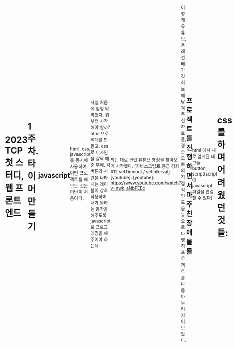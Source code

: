 ```yaml
---
layout: post
title: 웹 프론트 스터디 front-timer (javascript)
subtitle: 1주차
author: Jun
categories: Web
banner:
  video: 
  loop: true
  volume: 0
  start_at: 8.5
  image: https://bit.ly/3xTmdUP
  opacity: 0.618
  background: "#000"
  height: "100vh"
  min_height: "38vh"
  heading_style: "font-size: 4.25em; font-weight: bold; text-decoration: underline"
  subheading_style: "color: gold"
tags: front-end javascript
sidebar: []
---
```


# 2023 TCP 첫 스터디, 웹 프론트 엔드
# 1주차. 타이머 만들기


## javascript

html, css, javascript 를 동시에 사용하여 어떤 프로젝트를 해보는 것은 이번이 처음이다. 

사실 처음에 엄청 막막했다. 뭐부터 시작해야 할까?
html 으로 뼈대를 만들고, css 로 디자인을 살짝 해 준 후에, 각 버튼과 시간을 나타내는 레이블이 상호작용하며 내가 원하는 동작을 해주도록 javascript 로 프로그래밍을 해주어야 하는데. 

되는 대로 관련 유튜브 영상을 찾아보기 시작했다. 
[자바스크립트 중급 강좌 #12 setTimeout / setInterval][youtube]:
[youtube]: https://www.youtube.com/watch?v=nwk_aNbFEEc

이렇게 유튜브, 용래 선배가 깃허브에 남겨주신 자료들, 경준 오빠의 직접적인 도움 등으로 다행히 프로젝트를 나름 마무리 지어 보았다. 


## 프로젝트를 진행하면서 마주친 장애물들

html 에서 새로 알게된 태그들: button, script(script 에 javascript 파일을 연결할 수 있다)


# css 를 하며 어려웠던 것들:



1. 전체 요소들을 body 안에다가 두고, body 의 display 를 flex 로 설정한 후에, 이 body 의 margin-left 와 margin-top을 auto 로 설정하면 모든 요소들이 화면의 정 가운데로 정렬될 것이라고 생각했는데, 그러지 않았다. 오히려 .body 를 지우니 내가 원하는 디자인 대로 요소들이 바로바로 갱신 되었다. 왜 그럴까?

처음의 00:00 text 와 시간 버튼을 누른 후의 시간 텍스트 크기가 달라서 골치가 아팠다. div class="time" 에 더불어 h1 에도 클래스를 "time" 으로 설정하였더니 해결이 되었다.



2. javascript 에서 필요했던 함수들:

javascript 는 다루어 본 적이 없어서 처음에 시작할 때 굉장히 난감했다. 하지만 용래 선배가 깃허브에 남겨주신 자료들과 따로 유튜브, 구글 등을 찾아본 결과

{% highlight javascript %}
const value = document.querySelector('.time');
const btns = document.querySelectorAll(".btn");

btns.forEach();
btn.addEventListener("click", function(e));
{% endhighlight %}

그리고 타이머를 구현할 때 필요한 '시간'과 관련된 함수들인

{% highlight javascript %}
setInterval();
setTimeout();
clearInterval();
{% endhighlight %}

를 사용해야 함을 알게 되었다.

`setInterval` 함수는 특정 시간마다 특정 함수를 반복하고
`setTimeout` 은 특정 시간 후에 특정 함수를 실행하고
`clearInterval` 은 setInterval 함수를 끝낸다.

처음 보는 문법이 낯설게만 느껴졌지만, 다행히 유튜브나 경준 오빠의 도움으로 잘 해결해 나갈 수 있었다.



3. 분과 초로 나누어진 시간에 대해서 따로 따로 변수를 준비하는 것이 아닌, 초에 대한 변수인 second 만으로 문제를 해결했다.
분은 parseInt(second/60) 으로, 초는 parseInt(second%60) 으로 나타낼 수 있다.

setInterval() 함수를 쓰는 것이 어렵게만 느껴져서 처음에 삽질을 참 많이 했었는데, 이 함수 안에 clearInterval 이 담긴 종료 조건을 함께 넣어 주어야만 내가 원하는 결과를 얻을 수 있다는 사실을 깨달았다.

코딩 중간에 [초기화] 기능이 있으면 더 좋을 것 같다는 생각이 들어 초기화 버튼을 따로 만들게 되었다.

가장 마지막에는 [종료!] 라는 경고메세지가 뜰 때 00:00 이 화면에 나타나는 것이 아니라 00:01 이 나타나는 문제가 있었다.
종료 조건 안에 바로 alert('종료!') 를 넣는 것이 아니라, alert('종료!') 를 setTimeout 함수에 넣고, 이를 종료 조건에 넣는 것으로 해결하였다.

html, css, javascript 중에서 css가 다루기 가장 쉬울 것이라고 예상했었는데, 오히려 이중에서 css가 가장 어려웠다.



## 용래 선배의 피드백

이렇게 해서 과제를 제출했는데, 용래 선배님으로부터의 피드백이 왔다. 
정말 처음부터 끝까지 세세하게, 꼼꼼하게 피드백을 달아주셨다. 이렇게까지 열심히 해주실 줄이야, 감동을 받았다. 괜히 실력자가 아니구나.. 싶었다.

나도 실력자가 되면 후배들한테 봉사하는 마음으로, 성심성의껏 내가 아는 개발 지식을 알려줘야지. 

![js](/assets/images/banners/2023-01-11/js1.png)

![js](/assets/images/banners/2023-01-11/js2.png)
![js](/assets/images/banners/2023-01-11/js3.png)


![js](/assets/images/banners/2023-01-11/js4.png)


# querySelector와 querySelectorAll의 차이점

사실 이해를 완전하게 하지는 못했다. 
[querySelector와 querySelectorAll의 차이][블로그]에 따르면, querySelector()는 지정된 선택자와 일치하는 도큐먼트의 첫 번째 element를 반환한다. 일치하는 요소가 없으면 null을 반환한다.

반면, querySelectorAll()은 지정된 셀렉터 그룹에 일치하는 도큐먼트의 element list를 나타낸다. 즉 NodeList를 반환한다. 지정된 셀렉터가 없는 경우에는 비어있는 NodeList로 반환된다.


# let 과 const, 그리고 var 의 차이점

let 과 const, 그리고 var 의 차이점은 무엇일까?
[let과 const, 그리고 var의 차이점][블로그2]에 따르면, 

`var`은 변수를 한 번 더 선언해도 에러가 나오지 않는다.
예를 들어, 
```javascript
var name = 'jun'
console.log(name)

var name = 'joon'
console.log(name)
```
가 가능하다. 

유연한 변수 선언으로 간단한 테스트에는 편리하겠으나, 코드량이 많아 진다면 어디에서 어떻게 사용될지도 모를 뿐더러 값이 바뀔 우려가 있다. 
이를 보완하기 위해 추가된 변수 선언 방식이 `let`과 `const`이다. 
```javascript
let name = 'jun'
console.log(name)

let name = 'joon'
console.log(name)
```
`name`이 이미 선언 되었다는 에러 메세지가 나온다. 변수 재선언이 되지 않는다. 

`let`과 `const`의 차이점은 무엇이겠는가?
`let`은 변수에 재할당이 가능하다. 
```javascript
let name = 'jun'
console.log(name)

name = 'joon'
console.log(name) 
```

하지만, `const`는 변수 재선언, 변수 재할당 모두 불가능하다. 
```javascript
const name = 'jun'
console.log(name)

name = 'joon'
console.log(name) // 에러.
```

`호이스팅`에 관한 내용 또한 위의 블로그를 참고하여 알아보면 좋겠다. 



# 약타입 언어
[약타입 언어][블로그3]와 강타입 언어의 차이는 무엇일까?
강타입과 약타입은 형변환을 기준으로 구분된다.
`강타입 언어`는 다른 형끼리의 변환이 금지되어 있고, 만약 변환을 하고 싶다면 명시적으로 타입을 선언해 주어야 한다(자료형이 맞지 않을 시 에러 발생).
`약타입 언어`는 다른 형끼리의 변환이 가능하며, 심지어 암묵적으로 변환을 해주기도 한다.

구체적인 예시는, 위의 블로그를 참고하길 바란다. 


# 0 == "0" 과 0 === "0" 의 차이
[자바스크립트에서 == 과 === 의 차이][블로그4]가 무엇일까?

`==`과 `===`의 주된 차이점:
숫자를 숫자 리터럴, 즉 0을 "0"과 비교하면, == 는 true 를, === 는 false 를 반환한다. 
`===`는 값뿐만 아니라 두 변수의 유형도 확인하므로 0과 "0"의 유형이 같지 않으므로 false를 반환하는 것이고, `==`는 변수 값을 기반으로 유형을 수정하기 때문에 true를 반환하는 것이다. 


[블로그]: https://velog.io/@edie_ko/200927JS-querySelector와-querySelectorAll의-차이
[블로그2]: https://velog.io/@bathingape/JavaScript-var-let-const-차이점
[블로그3]: https://velog.io/@jee/강타입과-약타입-혹은-정적타입과-동적타입
[블로그4]: https://velog.io/@filoscoder/-와-의-차이-oak1091tes

![js](/assets/images/banners/2023-01-11/js5.png)



## 피드백을 수용한 2차 제출 


# html

{% highlight html %}
<!DOCTYPE html>
<html lang="ko">
  <head>
    <meta charset="UTF-8" />
    <link rel="stylesheet" href="timer.css">
    <title>타이머</title>
  </head>
  <body style="
    display: flex;
    justify-content: space-between;
    align-items: center;
  ">
    <div class="box">
      <div>
          <h1 class="clock-text">00:00</h1>
      </div>
      <div class="button">
          <button id="reset">초기화</button>
          <button id="start">시작</button>
          <button id="end">정지</button>
      </div>
      <p id="literal">시간추가</p>
      <div class="setting">
        <button class="btn one">1분</button>
        <button class="btn three">3분</button>
        <button class="btn five">5분</button>
      </div>
    </div>
    <script src="timer.js"></script>  
  </body>
</html>
{% endhighlight %}

# css
{% highlight css %}
.clock-text {
    /* 05:00 */

    position: absolute;
    width: 145px;
    height: 58px;
    left: 115px;
    top: 150px;

    /* 여기서 초기화 버튼과 떨어지려면 어떻게 해야할까? */
    font-family: 'Inter';
    font-style: normal;
    font-weight: 700;
    font-size: 48px;
    line-height: 58px;
    /* identical to box height */
    text-align: center;

    color: #000000;
}

.button {
    display: flex;
    flex-direction: column;
    justify-content: space-evenly;
}

#reset {  
    border: 0;
    position: absolute;
    border: 0; 

    width: 142px;
    height: 45px;
    left: 118px;
    top: 249px;
    background: gray;
    

    /* 초기화 */
    font-family: 'Inter';
    font-style: normal;
    font-weight: 700;
    font-size: 16px;
    line-height: 19px;
    text-align: center;
    color: #FFFFFF;

} 

 #start {
    border: 0; 
    position: absolute;
    /* Rectangle 2 */

    /* position: absolute; */
    width: 142px;
    height: 45px;
    left: 118px;
    top: 303px;
    background: #4FCC54; 


    /* 시작 */
    font-family: 'Inter';
    font-style: normal;
    font-weight: 700;
    font-size: 16px;
    line-height: 19px;
    text-align: center;
    color: #FFFFFF;
}

#end {
    border: 0; 
    position: absolute;

    width: 142px;
    height: 45px;
    left: 118px;
    top: 357px;

    background: #FF7373;

    /* 정지 */
    font-family: 'Inter';
    font-style: normal;
    font-weight: 700;
    font-size: 16px;
    line-height: 19px;
    text-align: center;
    
    color: #FFFFFF;
}

#literal {
    border: 0; 
    position: absolute;

    width: 56px;
    height: 17px;
    left: 161px;
    top: 424px;

    margin-bottom: 5px;

    font-family: 'Inter';
    font-style: normal;
    font-weight: 500;
    font-size: 14px;
    line-height: 17px;
    /* identical to box height */
    text-align: center;

    color: #000000; 
} 

.setting {   
    display: flex; 
    flex-direction: row;
    justify-content: center;
    align-items: center; 
}

.one {
    border: 0; 
    position: absolute; 
    width: 40px;
    height: 40px;
    left: 118px;
    top: 452px;
    
    background: #71C2FC; 

    margin-top: 5px;
    /* 1분 */
    font-family: 'Inter';
    font-style: normal;
    font-weight: 700;
    font-size: 14px;
    line-height: 17px; 
    /* identical to box height */
    text-align: center;

    color: #FFFFFF;
}

.three {
    border: 0; 
    position: absolute; 
    width: 40px;
    height: 40px;
    left: 169px;
    top: 452px;

    background: #71C2FC; 

    margin-top: 5px;
    /* 3분 */
    font-family: 'Inter';
    font-style: normal;
    font-weight: 700;
    font-size: 14px;
    line-height: 17px; 
    /* identical to box height */
    text-align: center;

    color: #FFFFFF;
}
.five {
    border: 0; 
    position: absolute;
    width: 40px;
    height: 40px;
    left: 220px;
    top: 452px;

    background: #71C2FC;

    margin-top: 5px;
    /* 5분 */
    font-family: 'Inter';
    font-style: normal;
    font-weight: 700;
    font-size: 14px;
    line-height: 17px; 
    /* identical to box height */
    text-align: center;

    color: #FFFFFF;
} 
{% endhighlight %}

# javascript
{% highlight javascript %}
// Set initial count
let second = 0;

// select value and buttons
const value = document.querySelector('.clock-text');
const btns = document.querySelectorAll(".btn");

let timeString;

function viewText() {

    if (second == "0") timeString = "00:00"; 
                                              
    if (second%60 < 10) {
        if (second < 600) {
            timeString = "0" + parseInt(second/60) + ":" + "0" + parseInt(second%60);  
        } else {
            timeString = parseInt(second/60) + ":" + "0" + parseInt(second%60);
        }
    } else {
        if (second < 600) {
            timeString = "0" + parseInt(second/60) + ":" + parseInt(second%60);
        } else {
            timeString = parseInt(second/60) + ":" + parseInt(second%60);  
        }
    }
    value.textContent = timeString;
}

btns.forEach(function(btn) {
    btn.addEventListener("click", function(e) {
        const styles = e.currentTarget.classList;
        console.log(styles);
        if (styles.contains("one")) {
            second += 60;
        } else if (styles.contains("three")) {
            second += 180;
        } else {
            second += 300;
        }

        viewText(); 
        
    })
})

const buttonStart = document.querySelector('#start')


let interId; 


buttonStart.addEventListener('click', function() {
  
    interId = setInterval(function(){
        console.log('second', second);
        second--;
        viewText(); 
        
        if (second <= 0) { 
            viewText();
            clearInterval(interId); 

            setTimeout(function() {
                alert('종료!');
            }, 1000);
        }
    }, 1000);

})


const buttonStop = document.querySelector('#end');

buttonStop.addEventListener('click', function() {
    clearInterval(interId);
    viewText(); 
})

const buttonReset = document.querySelector('#reset');

buttonReset.addEventListener('click', function() {
    clearInterval(interId); 
    second = 0;
    viewText(); 
})

{% endhighlight %}




## 발견한 오류 하나!

시작 버튼을 계속 누르면, 줄어드는 시간의 속도가 점점 빨라진다. 이것을 어떻게 해결하면 좋을까? 

[마우스 중복 클릭을 막는 방법][블로그5]을 참고해 보면, `this.setAttribute("disabled", "disabled");`를 사용하면 된다는 사실을 알 수 있다. 
따라서, javascript 코드에서

```javascript
buttonStart.addEventListener('click', function() {
    
    this.setAttribute("disabled", "disabled"); // 코드 추가 완료.
    interId = setInterval(function(){
        console.log('second', second);
        second--;
        viewText(); 
        
        if (second <= 0) { 
            viewText();
            clearInterval(interId); 

            setTimeout(function() {
                alert('종료!');
            }, 1000);
            
        }
    }, 1000);

})
```

를 수정해주니, 내가 원하는 대로 결과가 나왔다. 

하지만 여기까지만 수정한다면 더이상 타이머에서 '시작' 버튼을 사용할 수 없게 된다. 그러므로, 타이머에서 시간이 줄어드는 과정 중에는 '시작' 버튼을 disable 로 해두었다가, 타이머가 00:00 이 되거나 초기화/정지 버튼을 눌렀을 때는 disable 상태를 풀어 '시작' 버튼을 사용할 수 있게 만들어야 한다. 

[disable 상태를 해제하는 방법][블로그6] 에 따라, `.removeAttribute('disabled');`를 사용하면 된다는 사실을 알 수 있다. 

```javascript
buttonStart.addEventListener('click', function() {
    this.setAttribute("disabled", true);  ** 여기!!! **
  
    interId = setInterval(function(){
        console.log('second', second);
        second--;
        viewText(); 
        
        if (second <= 0) { 
            viewText();
            clearInterval(interId); 

            setTimeout(function() {
                alert('종료!');
            }, 1000);
            this.removeAttribute("disabled");  ** 여기!!! **
        }
    }, 1000);

})


const buttonStop = document.querySelector('#end');

buttonStop.addEventListener('click', function() {
    buttonStart.removeAttribute("disabled");   ** 여기!!! **
    clearInterval(interId);
    viewText(); 
})

const buttonReset = document.querySelector('#reset');

buttonReset.addEventListener('click', function() {
    buttonStart.removeAttribute("disabled");   ** 여기!!! **
    clearInterval(interId); 
    second = 0;
    viewText(); 
})
```

이로써 수정이 모두 완료 되었다. 

[블로그5]: https://blogpack.tistory.com/684
[블로그6]: https://chp747.tistory.com/270



## 최종 결과물

![video]](/assets/images/banners/2023-01-11/timer.mov)


## 성공!! 내 첫 웹 프론트 엔드 프로젝트. 뿌듯하다. 